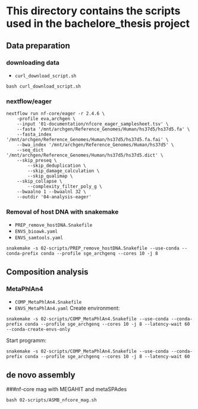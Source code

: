 # This directory contains the scripts used in the bachelore_thesis project
## Data preparation
### downloading data
- `curl_download_script.sh`
```
bash curl_download_script.sh
```
### nextflow/eager
```
nextflow run nf-core/eager -r 2.4.6 \
	-profile eva,archgen \
	--input '01-documentation/nfcore_eager_samplesheet.tsv' \
	--fasta '/mnt/archgen/Reference_Genomes/Human/hs37d5/hs37d5.fa' \
	--fasta_index '/mnt/archgen/Reference_Genomes/Human/hs37d5/hs37d5.fa.fai' \
	--bwa_index '/mnt/archgen/Reference_Genomes/Human/hs37d5' \
	--seq_dict '/mnt/archgen/Reference_Genomes/Human/hs37d5/hs37d5.dict' \
	--skip_preseq \
        --skip_deduplication \
        --skip_damage_calculation \
        --skip_qualimap \
	--skip_collapse \
        --complexity_filter_poly_g \
	--bwaalno 1 --bwaalnl 32 \
	--outdir '04-analysis-eager' 
```
### Removal of host DNA with snakemake
- `PREP_remove_hostDNA.Snakefile`
- `ENVS_bioawk.yaml`
- `ENVS_samtools.yaml`
```
snakemake -s 02-scripts/PREP_remove_hostDNA.Snakefile --use-conda --conda-prefix conda --profile sge_archgenq --cores 10 -j 8
```
## Composition analysis
### MetaPhlAn4
- `COMP_MetaPhlAn4.Snakefile`
- `ENVS_MetaPhlAn4.yaml`
Create environment:
```
snakemake -s 02-scripts/COMP_MetaPhlAn4.Snakefile --use-conda --conda-prefix conda --profile sge_archgenq --cores 10 -j 8 --latency-wait 60 --conda-create-envs-only
```
Start programm:
```
snakemake -s 02-scripts/COMP_MetaPhlAn4.Snakefile --use-conda --conda-prefix conda --profile sge_archgenq --cores 10 -j 8 --latency-wait 60
```
## de novo assembly
###nf-core mag with MEGAHIT and metaSPAdes

```
bash 02-scripts/ASMB_nfcore_mag.sh
```